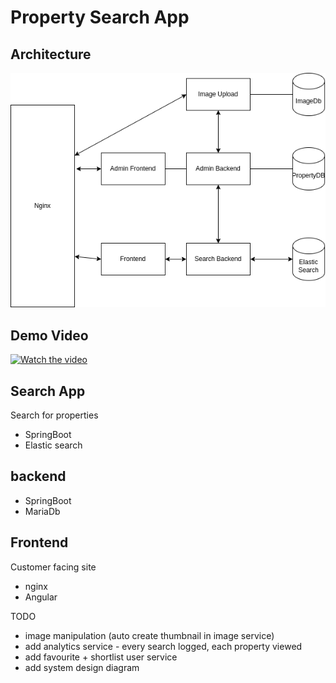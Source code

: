 # Property Search App


## Architecture

![alt text](https://github.com/rjgallac/estatesearch/blob/37e3f7212f72cf6d4f311d7a0e0466865e2b7094/toplevelarchitecture.drawio.png)


## Demo Video

[![Watch the video](https://img.youtube.com/vi/FXfud3NmZJ0/0.jpg)](https://youtu.be/FXfud3NmZJ0)

## Search App

Search for properties 

- SpringBoot
- Elastic search 

##  backend

- SpringBoot
- MariaDb

## Frontend

Customer facing site

- nginx
- Angular

TODO
- image manipulation (auto create thumbnail in image service)
- add analytics service - every search logged, each property viewed
- add favourite + shortlist user service
- add system design diagram 
